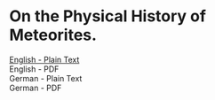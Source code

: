 # On the Physical History of Meteorites.

[English - Plain Text](full-text-english.md)  
English - PDF  
German - Plain Text  
German - PDF  
